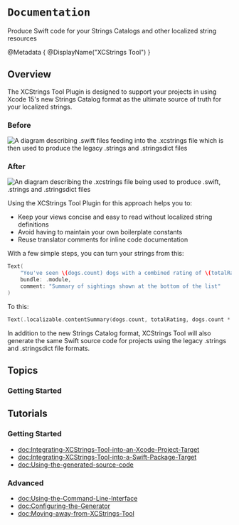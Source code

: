 # ``Documentation``

Produce Swift code for your Strings Catalogs and other localized string resources

@Metadata {
    @DisplayName("XCStrings Tool")
}

## Overview

The XCStrings Tool Plugin is designed to support your projects in using Xcode 15's new Strings Catalog format as the ultimate source of truth for your localized strings.

### Before

![A diagram describing .swift files feeding into the .xcstrings file which is then used to produce the legacy .strings and .stringsdict files](Overview-Before)

### After

![An diagram describing the .xcstrings file being used to produce .swift, .strings and .stringsdict files](Overview-After)

Using the XCStrings Tool Plugin for this approach helps you to:

- Keep your views concise and easy to read without localized string definitions
- Avoid having to maintain your own boilerplate constants
- Reuse translator comments for inline code documentation

With a few simple steps, you can turn your strings from this:

```swift
Text(
    "You've seen \(dogs.count) dogs with a combined rating of \(totalRating)/\(dogs.count * 10)",
    bundle: .module,
    comment: "Summary of sightings shown at the bottom of the list"
)
```

To this:

```swift
Text(.localizable.contentSummary(dogs.count, totalRating, dogs.count * 10))
```

In addition to the new Strings Catalog format, XCStrings Tool will also generate the same Swift source code for projects using the legacy .strings and .stringsdict file formats.

## Topics

### Getting Started

## Tutorials

### Getting Started

- <doc:Integrating-XCStrings-Tool-into-an-Xcode-Project-Target>
- <doc:Integrating-XCStrings-Tool-into-a-Swift-Package-Target>
- <doc:Using-the-generated-source-code>

### Advanced

- <doc:Using-the-Command-Line-Interface>
- <doc:Configuring-the-Generator>
- <doc:Moving-away-from-XCStrings-Tool>
